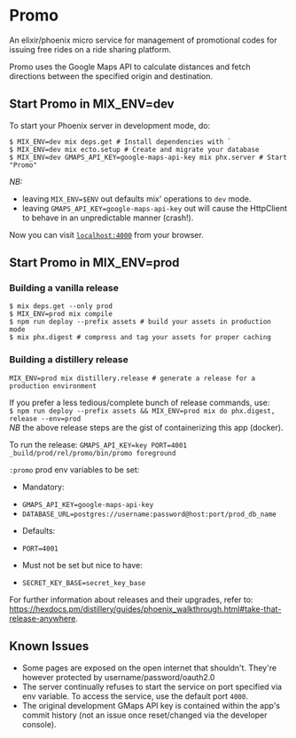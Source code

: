 # Promo

An elixir/phoenix micro service for management of promotional codes for issuing 
free rides on a ride sharing platform.

Promo uses the Google Maps API to calculate distances and fetch directions between 
the specified origin and destination.

## Start Promo in MIX_ENV=dev
To start your Phoenix server in development mode, do:

``` 
$ MIX_ENV=dev mix deps.get # Install dependencies with `
$ MIX_ENV=dev mix ecto.setup # Create and migrate your database
$ MIX_ENV=dev GMAPS_API_KEY=google-maps-api-key mix phx.server # Start "Promo"
```

*NB:*
* leaving `MIX_ENV=$ENV` out defaults mix' operations to `dev` mode.
* leaving `GMAPS_API_KEY=google-maps-api-key` out will cause the HttpClient to 
behave in an unpredictable manner (crash!).

Now you can visit [`localhost:4000`](http://localhost:4000) from your browser.

## Start Promo in MIX_ENV=prod
### Building a vanilla release
```
$ mix deps.get --only prod
$ MIX_ENV=prod mix compile
$ npm run deploy --prefix assets # build your assets in production mode
$ mix phx.digest # compress and tag your assets for proper caching
```
### Building a distillery release
`MIX_ENV=prod mix distillery.release # generate a release for a production environment`

If you prefer a less tedious/complete bunch of release commands, use:   
`$ npm run deploy --prefix assets && MIX_ENV=prod mix do phx.digest, release --env=prod`   
*NB* the above release steps are the gist of containerizing this app (docker).

To run the release:
`GMAPS_API_KEY=key PORT=4001 _build/prod/rel/promo/bin/promo foreground`

`:promo` prod env variables to be set:
- Mandatory:
* `GMAPS_API_KEY=google-maps-api-key`
* `DATABASE_URL=postgres://username:password@host:port/prod_db_name`

- Defaults: 
* `PORT=4001`

- Must not be set but nice to have:
* `SECRET_KEY_BASE=secret_key_base`

For further information about releases and their upgrades, refer to:
https://hexdocs.pm/distillery/guides/phoenix_walkthrough.html#take-that-release-anywhere.   

## Known Issues
* Some pages are exposed on the open internet that shouldn't. They're however protected by username/password/oauth2.0
* The server continually refuses to start the service on port specified via env variable. 
To access the service, use the default port `4000`.
* The original development GMaps API key is contained within the app's commit history 
(not an issue once reset/changed via the developer console).